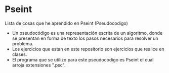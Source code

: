 # Pseint
Lista de cosas que he aprendido en Pseint (Pseudocodigo)
- Un pseudocódigo es una representación escrita de un algoritmo, donde se presentan en forma de texto los pasos necesarios para resolver un problema.
- Los ejercicios que estan en este repositorio son ejercicios que realice en clases.
- El programa que se utilizo para este pseudocodigo es Pseint el cual arroja extensiones ".psc".
